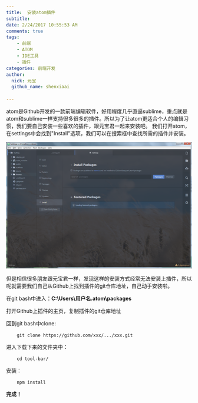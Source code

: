 ```yaml
---
title:  安装atom插件
subtitle: 
date: 2/24/2017 10:55:53 AM  
comments: true
tags: 
	- 前端
	- ATOM
	- IDE工具
	- 插件
categories: 前端开发
author:
  nick: 元宝
  github_name: shenxiaai

---
```

atom是Github开发的一款前端编辑软件，好用程度几乎直逼sublime，重点就是atom和sublime一样支持很多很多的插件。所以为了让atom更适合个人的编辑习惯，我们要自己安装一些喜欢的插件，跟元宝君一起来安装吧。
我们打开atom，在settings中会找到"Install"选项，我们可以在搜索框中查找所需的插件并安装。

![](/assets/images/img10.png)

但是相信很多朋友跟元宝君一样，发现这样的安装方式经常无法安装上插件，所以呢就需要我们自己从Github上找到插件的git仓库地址，自己动手安装啦。

在git bash中进入：**C:\Users\用户名\.atom\packages**

打开Github上插件的主页，复制插件的git仓库地址

回到git bash中clone:

```
	git clone https://github.com/xxx/.../xxx.git
```

进入下载下来的文件夹中：

```
	cd tool-bar/
```

安装：

```
	npm install
```

**完成！**